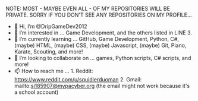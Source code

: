 NOTE: MOST - MAYBE EVEN ALL - OF MY REPOSITORIES WILL BE PRIVATE. SORRY IF YOU DON'T SEE ANY REPOSITORIES ON MY PROFILE...

- 👋 Hi, I’m @DripGameDev2012
- 👀 I’m interested in ... Game Development, and the others listed in LINE 3.
- 🌱 I’m currently learning ... GitHub, Game Development, Python, C#, (maybe) HTML, (maybe) CSS, (maybe) Javascript, (maybe) Git, Piano, Karate, Scouting, and more!
- 💞️ I’m looking to collaborate on ... games, Python scripts, C# scripts, and more!
- 📫 How to reach me ... 1. Reddit: https://www.reddit.com/u/squidlerduoman 2. Gmail: mailto:sj185907@mypacyber.org (the email might not work because it's a school account)

<!---
DripGameDev2012/DripGameDev2012 is a ✨ special ✨ repository because its `README.md` (this file) appears on your GitHub profile.
You can click the Preview link to take a look at your changes.
--->
